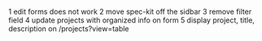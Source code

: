1 edit forms does not work
2 move spec-kit off the sidbar
3 remove filter field
4 update projects with organized info on form
5 display project, title, description on /projects?view=table
